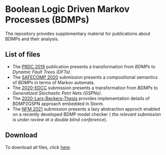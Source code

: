 # Boolean Logic Driven Markov Processes (BDMPs)

The repository provides supplementary material for publications about BDMPs and their analysis.

## List of files
- The [PRDC 2019](2019-PRDC) publication presents a transformation from *BDMPs* to *Dynamic Fault Trees (DFTs)*.
- The [SAFECOMP 2020](2020-SAFECOMP) submission presents a compositional semantics of *BDMPs* in terms of Markov automata.
- The [2020-EDCC](2020-EDCC) submission presents a transformation from *BDMPs* to *Generalized Stochastic Petri Nets (GSPNs)*.
- The [2020-Lars-Beckers-Thesis](2020-Lars-Beckers-Masters-Thesis) provides implementation details of BDMP2GSPN approach embedded in Storm. 
- The [NFM 2021](2021-NFM) submission presents a lazy abstraction approch enabled on a recently developed BDMP model checker (<i> the relevant submission is under review at a double blind conference</i>).

## Download
To download all files, click [here](https://github.com/moves-rwth/dft-bdmp/archive/master.zip).
